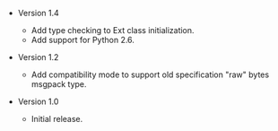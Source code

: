 * Version 1.4
    * Add type checking to Ext class initialization.
    * Add support for Python 2.6.

* Version 1.2
    * Add compatibility mode to support old specification "raw" bytes msgpack
      type.

* Version 1.0
    * Initial release.

